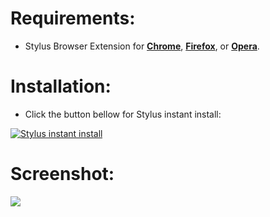 # Requirements:
 - Stylus Browser Extension for [**Chrome**](https://chrome.google.com/webstore/detail/stylus/clngdbkpkpeebahjckkjfobafhncgmne), [**Firefox**](https://addons.mozilla.org/en-US/firefox/addon/styl-us/), or [**Opera**](https://addons.opera.com/en/extensions/details/stylus/).

# Installation:
 - Click the button bellow for Stylus instant install:

[![Stylus instant install](https://img.shields.io/badge/Instant%20install-zKillboard-black.svg?style=popout&logoColor=29FDFD&labelColor=606060&logo=Stylus)](https://raw.githubusercontent.com/MadameSolette/Stylus/master/zKillboard.com/zKillboard.user.css)

# Screenshot:
<image src="https://github.com/MadameSolette/Stylus/blob/master/zKillboard.com/images/zKillboard-simple-dark.png">
